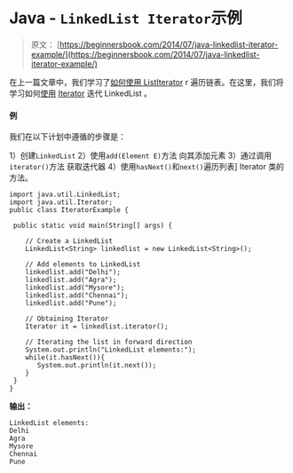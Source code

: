# Java - `LinkedList Iterator`示例

> 原文： [https://beginnersbook.com/2014/07/java-linkedlist-iterator-example/](https://beginnersbook.com/2014/07/java-linkedlist-iterator-example/)

在上一篇文章中，我们学习了[如何使用 ListIterator](https://beginnersbook.com/2014/07/java-linkedlist-listiterator-example/ "Java – LinkedList ListIterator example") r 遍历链表。在这里，我们将学习如何[使用](https://beginnersbook.com/2013/12/how-to-loop-linkedlist-in-java/ "How to loop LinkedList in Java") [Iterator](https://beginnersbook.com/2014/06/java-iterator-with-examples/ "Java Iterator with examples") 迭代 LinkedList 。

#### 例

我们在以下计划中遵循的步骤是：

1）创建`LinkedList`
2）使用`add(Element E)`方法
向其添加元素 3）通过调用`iterator()`方法
获取迭代器 4）使用`hasNext()`和`next()`遍历列表] Iterator 类的方法。

```
import java.util.LinkedList;
import java.util.Iterator;
public class IteratorExample {

 public static void main(String[] args) {

    // Create a LinkedList
    LinkedList<String> linkedlist = new LinkedList<String>();

    // Add elements to LinkedList
    linkedlist.add("Delhi");
    linkedlist.add("Agra");
    linkedlist.add("Mysore");
    linkedlist.add("Chennai");
    linkedlist.add("Pune");

    // Obtaining Iterator
    Iterator it = linkedlist.iterator();

    // Iterating the list in forward direction
    System.out.println("LinkedList elements:");
    while(it.hasNext()){
       System.out.println(it.next());
    }
 }
}
```

**输出：**

```
LinkedList elements:
Delhi
Agra
Mysore
Chennai
Pune
```